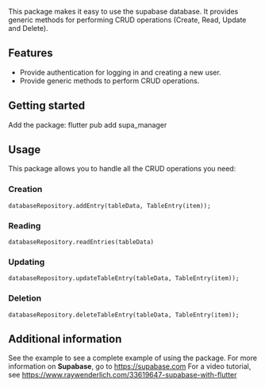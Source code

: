 
This package makes it easy to use the supabase database. It provides generic methods
for performing CRUD operations (Create, Read, Update and Delete).

## Features

* Provide authentication for logging in and creating a new user.
* Provide generic methods to perform CRUD operations.

## Getting started

Add the package:
flutter pub add supa_manager

## Usage

This package allows you to handle all the CRUD operations you need:
### Creation
`databaseRepository.addEntry(tableData, TableEntry(item));`
### Reading
`databaseRepository.readEntries(tableData)`
### Updating
`databaseRepository.updateTableEntry(tableData, TableEntry(item));`
### Deletion
`databaseRepository.deleteTableEntry(tableData, TableEntry(item));`


## Additional information

See the example to see a complete example of using the package.
For more information on **Supabase**, go to https://supabase.com
For a video tutorial, see https://www.raywenderlich.com/33619647-supabase-with-flutter
